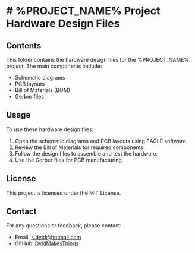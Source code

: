 # # %PROJECT_NAME% Project Hardware Design Files
## Contents
This folder contains the hardware design files for the %PROJECT_NAME% project. The main components include:
- Schematic diagrams
- PCB layouts
- Bill of Materials (BOM)
- Gerber files
## Usage
To use these hardware design files:
1. Open the schematic diagrams and PCB layouts using EAGLE software.
2. Review the Bill of Materials for required components.
3. Follow the design files to assemble and test the hardware.
4. Use the Gerber files for PCB manufacturing.
## License
This project is licensed under the MIT License.
## Contact
For any questions or feedback, please contact:
- Email: [s.dvid@hotmail.com](mailto:s.dvid@hotmail.com)
- GitHub: [DvidMakesThings](https://github.com/DvidMakesThings)
